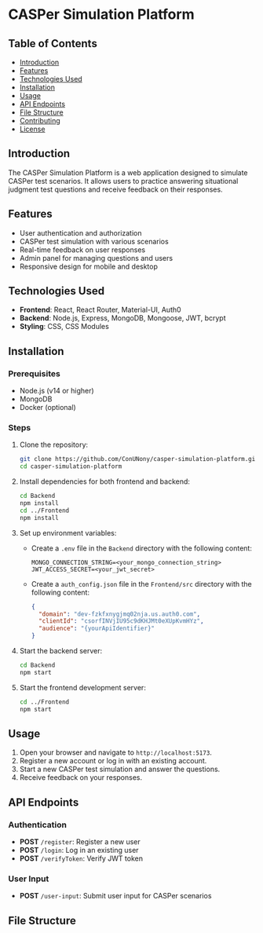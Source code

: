 # CASPer Simulation Platform

## Table of Contents
- [Introduction](#introduction)
- [Features](#features)
- [Technologies Used](#technologies-used)
- [Installation](#installation)
- [Usage](#usage)
- [API Endpoints](#api-endpoints)
- [File Structure](#file-structure)
- [Contributing](#contributing)
- [License](#license)

## Introduction
The CASPer Simulation Platform is a web application designed to simulate CASPer test scenarios. It allows users to practice answering situational judgment test questions and receive feedback on their responses.

## Features
- User authentication and authorization
- CASPer test simulation with various scenarios
- Real-time feedback on user responses
- Admin panel for managing questions and users
- Responsive design for mobile and desktop

## Technologies Used
- **Frontend**: React, React Router, Material-UI, Auth0
- **Backend**: Node.js, Express, MongoDB, Mongoose, JWT, bcrypt
- **Styling**: CSS, CSS Modules

## Installation

### Prerequisites
- Node.js (v14 or higher)
- MongoDB
- Docker (optional)

### Steps
1. Clone the repository:
    ```bash
    git clone https://github.com/ConUNony/casper-simulation-platform.git
    cd casper-simulation-platform
    ```

2. Install dependencies for both frontend and backend:
    ```bash
    cd Backend
    npm install
    cd ../Frontend
    npm install
    ```

3. Set up environment variables:
    - Create a `.env` file in the `Backend` directory with the following content:
        ```plaintext
        MONGO_CONNECTION_STRING=<your_mongo_connection_string>
        JWT_ACCESS_SECRET=<your_jwt_secret>
        ```
    - Create a `auth_config.json` file in the `Frontend/src` directory with the following content:
        ```json
        {
          "domain": "dev-fzkfxnygjmq02nja.us.auth0.com",
          "clientId": "csorfINVjIU95c9dKHJMt0eXUpKvmHYz",
          "audience": "{yourApiIdentifier}"
        }
        ```

4. Start the backend server:
    ```bash
    cd Backend
    npm start
    ```

5. Start the frontend development server:
    ```bash
    cd ../Frontend
    npm start
    ```

## Usage
1. Open your browser and navigate to `http://localhost:5173`.
2. Register a new account or log in with an existing account.
3. Start a new CASPer test simulation and answer the questions.
4. Receive feedback on your responses.

## API Endpoints

### Authentication
- **POST** `/register`: Register a new user
- **POST** `/login`: Log in an existing user
- **POST** `/verifyToken`: Verify JWT token

### User Input
- **POST** `/user-input`: Submit user input for CASPer scenarios

## File Structure
